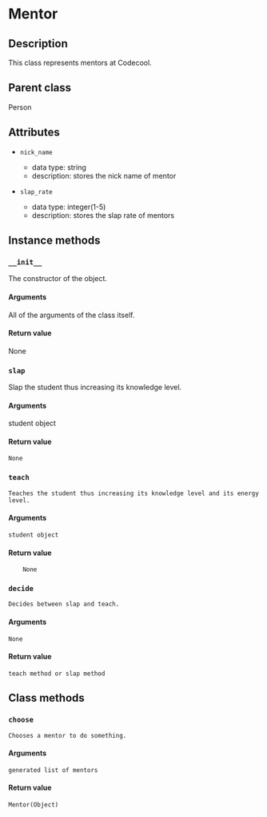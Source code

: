 # Mentor

## Description
This class represents mentors at Codecool.

## Parent class
Person

## Attributes

* ```nick_name```
  * data type: string
  * description: stores the nick name of mentor

* ```slap_rate```
  * data type: integer(1-5)
  * description: stores the slap rate of mentors

## Instance methods

### ```__init__```

  The constructor of the object.

#### Arguments

  All of the arguments of the class itself.

#### Return value
  None

### ```slap```

Slap the student thus increasing its knowledge level.

#### Arguments

student object

#### Return value
    None

### ```teach```

    Teaches the student thus increasing its knowledge level and its energy level.

#### Arguments

    student object

#### Return value

        None

### ```decide```

    Decides between slap and teach.

#### Arguments

    None

#### Return value

    teach method or slap method



## Class methods

### ```choose```

    Chooses a mentor to do something.

#### Arguments

    generated list of mentors

#### Return value

    Mentor(Object)
